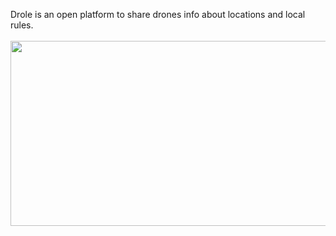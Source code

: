 Drole is an open platform to share drones info about locations and local rules.
<br><br>
<img src="https://github.com/Yogranov/DroleASP/blob/master/README_MEDIA/anim.gif" width="600" height="296" />
